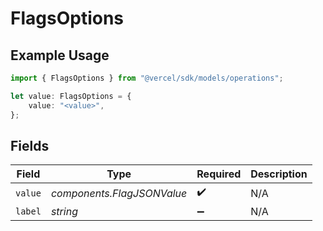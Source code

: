 # FlagsOptions

## Example Usage

```typescript
import { FlagsOptions } from "@vercel/sdk/models/operations";

let value: FlagsOptions = {
    value: "<value>",
};
```

## Fields

| Field                      | Type                       | Required                   | Description                |
| -------------------------- | -------------------------- | -------------------------- | -------------------------- |
| `value`                    | *components.FlagJSONValue* | :heavy_check_mark:         | N/A                        |
| `label`                    | *string*                   | :heavy_minus_sign:         | N/A                        |